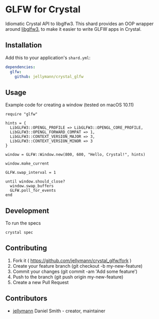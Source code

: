 # GLFW for Crystal

Idiomatic Crystal API to libglfw3. This shard provides an OOP wrapper around [libglfw3](https://github.com/jellymann/crystal_lib_glfw3), to make it easier to write GLFW apps in Crystal.

## Installation


Add this to your application's `shard.yml`:

```yaml
dependencies:
  glfw:
    github: jellymann/crystal_glfw
```


## Usage

Example code for creating a window (tested on macOS 10.11)
```crystal
require "glfw"

hints = {
  LibGLFW3::OPENGL_PROFILE => LibGLFW3::OPENGL_CORE_PROFILE,
  LibGLFW3::OPENGL_FORWARD_COMPAT => 1,
  LibGLFW3::CONTEXT_VERSION_MAJOR => 3,
  LibGLFW3::CONTEXT_VERSION_MINOR => 3
}

window = GLFW::Window.new(800, 600, "Hello, Crystal!", hints)

window.make_current

GLFW.swap_interval = 1

until window.should_close?
  window.swap_buffers
  GLFW.poll_for_events
end
```


## Development

To run the specs

```
crystal spec
```


## Contributing

1. Fork it ( https://github.com/jellymann/crystal_glfw/fork )
2. Create your feature branch (git checkout -b my-new-feature)
3. Commit your changes (git commit -am 'Add some feature')
4. Push to the branch (git push origin my-new-feature)
5. Create a new Pull Request

## Contributors

- [jellymann](https://github.com/jellymann) Daniel Smith - creator, maintainer
